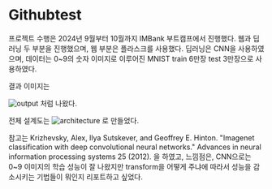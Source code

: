 # Githubtest
 
프로젝트 수행은 2024년 9월부터 10월까지 IMBank 부트캠프에서 진행했다. 웹과 딥러닝 두 부분을 진행했으며, 웹 부분은 플라스크를 사용했다.
딥러닝은 CNN을 사용하였으며, 데이터는 0~9의 숫자 이미지로 이루어진 MNIST train 6만장 test 3만장으로 사용하였다. 

결과 이미지는

![output](https://github.com/user-attachments/assets/7175d31f-e7e2-4563-a8e7-b3b81c840c50) 처럼 나왔다.

전체 설계도는 
![architecture](https://github.com/user-attachments/assets/87f14bfc-10a5-468e-a7cb-69c819c7d85e) 로 만들었다. 

참고는 Krizhevsky, Alex, Ilya Sutskever, and Geoffrey E. Hinton. "Imagenet classification with deep convolutional neural networks." Advances in neural information processing systems 25 (2012). 을 하였고, 
느낌점은, CNN으로는 0~9 이미지의 학습 성능이 잘 나왔지만 transform을 어떻게 주냐에 따라서 성능을 감소시키는 기법들이 뭐인지 리포트하고 싶었다.
